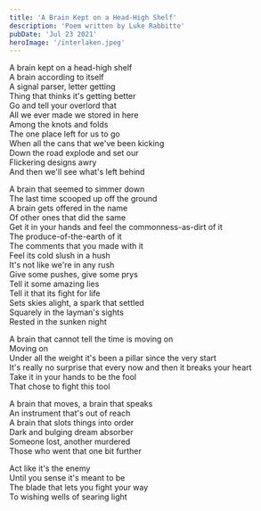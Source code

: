 ```yaml
---
title: 'A Brain Kept on a Head-High Shelf'
description: 'Poem written by Luke Rabbitte'
pubDate: 'Jul 23 2021'
heroImage: '/interlaken.jpeg'
---
```


A brain kept on a head-high shelf  
A brain according to itself  
A signal parser, letter getting  
Thing that thinks it's getting better  
Go and tell your overlord that  
All we ever made we stored in here  
Among the knots and folds  
The one place left for us to go  
When all the cans that we've been kicking  
Down the road explode and set our  
Flickering designs awry  
And then we'll see what's left behind  
  
A brain that seemed to simmer down  
The last time scooped up off the ground  
A brain gets offered in the name  
Of other ones that did the same  
Get it in your hands and feel the commonness-as-dirt of it  
The produce-of-the-earth of it  
The comments that you made with it  
Feel its cold slush in a hush  
It's not like we're in any rush  
Give some pushes, give some prys  
Tell it some amazing lies  
Tell it that its fight for life  
Sets skies alight, a spark that settled  
Squarely in the layman's sights  
Rested in the sunken night  
  
A brain that cannot tell the time is moving on  
Moving on  
Under all the weight it's been a pillar since the very start  
It's really no surprise that every now and then it breaks your heart  
Take it in your hands to be the fool  
That chose to fight this tool  
  
A brain that moves, a brain that speaks  
An instrument that's out of reach  
A brain that slots things into order  
Dark and bulging dream absorber  
Someone lost, another murdered  
Those who went that one bit further  
  
Act like it's the enemy  
Until you sense it's meant to be  
The blade that lets you fight your way  
To wishing wells of searing light  
